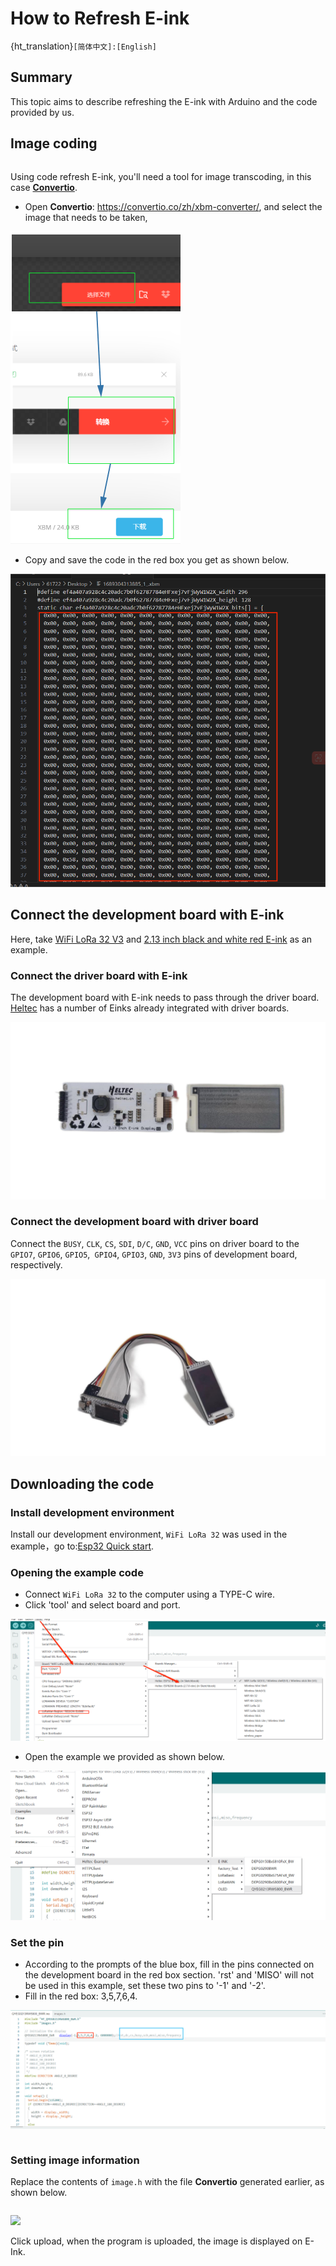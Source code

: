 # How to Refresh E-ink

{ht_translation}`[简体中文]:[English]`

## Summary

This topic aims to describe refreshing the E-ink with Arduino and the code provided by us.


## Image coding
```{Tip} Some screen does not support grayscale, so when making the image, you will need to convert it to a pure black and white image, the image resolution cannot be larger than the screen resolution.

```
Using code refresh E-ink, you'll need a tool for image transcoding, in this case [**Convertio**](https://convertio.co/zh/xbm-converter/).

+ Open **Convertio**: https://convertio.co/zh/xbm-converter/, and select the image that needs to be taken, 

![](img/eink_refresh/01.png)

+   Copy and save the code in the red box you get as shown below.

![](img/eink_refresh/02.png)

## Connect the development board with E-ink
Here, take [WiFi LoRa 32 V3](https://heltec.org/project/wifi-lora-32-v3/) and [2.13 inch black and white red E-ink](https://heltec.org/project/213-e-ink/) as an example.
### Connect the driver board with E-ink
The development board with E-ink needs to pass through the driver board. [Heltec](https://heltec.org/product_center/e_inkpaper/) has a number of Einks already integrated with driver boards.

![](img/eink_refresh/03.jpg)

### Connect the development board with driver board

Connect the `BUSY`, `CLK`, `CS`, `SDI`, `D/C`, `GND`, `VCC` pins on driver board to the `GPIO7`, `GPIO6`, `GPIO5`,` GPIO4`, `GPIO3`, `GND`, `3V3` pins of development board, respectively.

![](img/eink_refresh/04.jpg)

## Downloading the code

### Install development environment
 Install our development environment, `WiFi LoRa 32` was used in the example，go to:[Esp32 Quick start](https://docs.heltec.org/en/node/esp32/index.html).

### Opening the example code
+ Connect `WiFi LoRa 32` to the computer using a TYPE-C wire.
+ Click 'tool' and select board and port.

![](img/eink_refresh/05.png)

+ Open the example we provided as shown below.

![](img/eink_refresh/06.png)

### Set the pin
+ According to the prompts of the blue box, fill in the pins connected on the development board in the red box section. 'rst' and 'MISO' will not be used in this example, set these two pins to '-1' and '-2'. 
+ Fill in the red box: 3,5,7,6,4.

![](img/eink_refresh/07.png)

```{Tip} Do not write '3,5,7,6,4' as GPIO3~GPIO4.

```
### Setting image information
Replace the contents of `image.h` with the file **Convertio** generated earlier, as shown below.

```{Tip} Be careful to fill in the data of Weight and Hight in the red box part of the figure, rather than copying this part directly.

```

![](img/08.png)

Click upload, when the program is uploaded, the image is displayed on E-Ink.